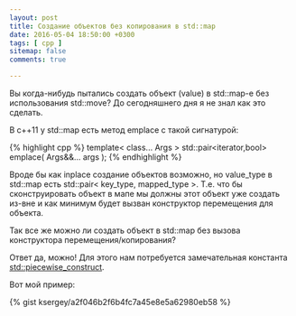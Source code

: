 ```yaml
---
layout: post
title: Создание объектов без копирования в std::map
date: 2016-05-04 18:50:00 +0300
tags: [ cpp ]
sitemap: false
comments: true

---
```


Вы когда-нибудь пытались создать объект (value) в std::map-е без использования std::move?
До сегодняшнего дня я не знал как это сделать.

<!--break-->

В c++11 у std::map есть метод emplace с такой сигнатурой:

{% highlight cpp %}
template< class... Args >
std::pair<iterator,bool> emplace( Args&&... args );
{% endhighlight %}

Вроде бы как inplace создание объектов возможно, но value\_type в std::map есть std::pair< key\_type, mapped\_type >.
Т.е. что бы сконструировать объект в мапе мы должны этот объект уже создать из-вне и как минимум будет вызван
конструктор перемещения для объекта.

Так все же можно ли создать объект в std::map без вызова конструктора перемещения/копирования?

Ответ да, можно! Для этого нам потребуется замечательная константа [std::piecewise\_construct](http://en.cppreference.com/w/cpp/utility/piecewise_construct).

Вот мой пример:

{% gist ksergey/a2f046b2f6b4fc7a45e8e5a62980eb58 %}

